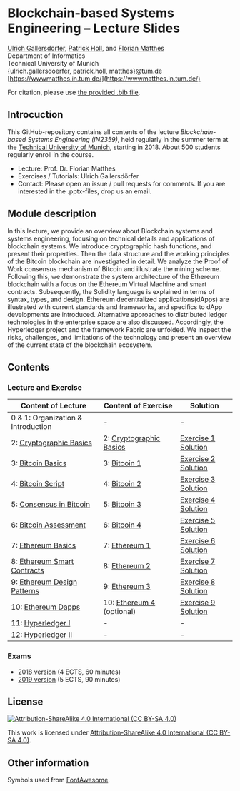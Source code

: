 # Blockchain-based Systems Engineering – Lecture Slides
[Ulrich Gallersdörfer](https://ulig.io/research), [Patrick Holl](https://wwwmatthes.in.tum.de/pages/ocm83pu8nbkc/Patrick-Holl), and [Florian Matthes](https://wwwmatthes.in.tum.de/pages/88bkmvw6y7gx/Prof.-Dr.-Florian-Matthes) <br>
Department of Informatics <br>
Technical University of Munich <br>
{ulrich.gallersdoerfer, patrick.holl, matthes}@tum.de <br>
[https://wwwmatthes.in.tum.de/](https://wwwmatthes.in.tum.de/)

For citation, please use [the provided .bib file](references.bib).

## Introcuction

This GitHub-repository contains all contents of the lecture _Blockchain-based Systems Engineering (IN2359)_, held regularly in the summer term at the [Technical University of Munich](https://www.tum.de), starting in 2018. About 500 students regularly enroll in the course. 

- Lecture: Prof. Dr. Florian Matthes
- Exercises / Tutorials: Ulrich Gallersdörfer
- Contact: Please open an issue / pull requests for comments. If you are interested in the .pptx-files, drop us an email. 


## Module description
In this lecture, we provide an overview about Blockchain systems and systems engineering, focusing on technical details and applications of blockchain systems. We introduce cryptographic hash functions, and present their properties. Then the data structure and the working principles of the Bitcoin blockchain are investigated in detail. We analyze the Proof of Work consensus mechanism of Bitcoin and illustrate the mining scheme. Following this, we demonstrate the system architecture of the Ethereum blockchain with a focus on the Ethereum Virtual Machine and smart contracts. Subsequently, the Solidity language is explained in terms of syntax, types, and design. Ethereum decentralized applications(dApps) are illustrated with current standards and frameworks, and specifics to dApp developments are introduced. Alternative approaches to distributed ledger technologies in the enterprise space are also discussed. Accordingly, the Hyperledger project and the framework Fabric are unfolded. We inspect the risks, challenges, and limitations of the technology and present an overview of the current state of the blockchain ecosystem.

## Contents

### Lecture and Exercise

| Content of Lecture                                                    	| Content of Exercise                            	| Solution                                     	|
|-----------------------------------------------------------------------	|------------------------------------------------	|----------------------------------------------	|
| 0 & 1: Organization & Introduction                                    	| -                                              	| -                                            	|
| 2: [Cryptographic Basics](slides/02_Cryptographic_Basics.pdf)         	| 2: [Cryptographic Basics](exercises/ex1.pdf)   	| [Exercise 1 Solution](exercises/ex1_sol.pdf) 	|
| 3: [Bitcoin Basics](slides/03_Bitcoin_Basics.pdf)                     	| 3: [Bitcoin 1](exercises/ex2.pdf)              	| [Exercise 2 Solution](exercises/ex2_sol.pdf) 	|
| 4: [Bitcoin Script](slides/04_Bitcoin_Script.pdf)                     	| 4: [Bitcoin 2](exercises/ex3.pdf)              	| [Exercise 3 Solution](exercises/ex3_sol.pdf) 	|
| 5: [Consensus in Bitcoin](slides/05_Consensus_in_Bitcoin.pdf)         	| 5: [Bitcoin 3](exercises/ex4.pdf)              	| [Exercise 4 Solution](exercises/ex4_sol.pdf) 	|
| 6: [Bitcoin Assessment](slides/06_Bitcoin_Assessment.pdf)             	| 6: [Bitcoin 4](exercises/ex5.pdf)              	| [Exercise 5 Solution](exercises/ex5_sol.pdf) 	|
| 7: [Ethereum Basics](slides/07_Ethereum_Basics.pdf)                   	| 7: [Ethereum 1](exercises/ex6.pdf)             	| [Exercise 6 Solution](exercises/ex6_sol.pdf) 	|
| 8: [Ethereum Smart Contracts](slides/08_Ethereum_Smart_Contracts.pdf) 	| 8: [Ethereum 2](exercises/ex7.pdf)             	| [Exercise 7 Solution](exercises/ex7_sol.pdf) 	|
| 9: [Ethereum Design Patterns](slides/09_Ethereum_Design_Patterns.pdf) 	| 9: [Ethereum 3](exercises/ex8.pdf)             	| [Exercise 8 Solution](exercises/ex8_sol.pdf) 	|
| 10: [Ethereum Dapps](slides/10_Ethereum_dApps.pdf)                    	| 10: [Ethereum 4](exercises/ex9.pdf) (optional) 	| [Exercise 9 Solution](exercises/ex9_sol.pdf) 	|
| 11: [Hyperledger I](slides/11_Hyperledger_I.pdf)                      	| -                                              	| -                                            	|
| 12: [Hyperledger II](slides/12_Hyperledger_II.pdf)                    	| -                                              	| -                                            	|

### Exams

- [2018 version](exams/exam18.pdf) (4 ECTS, 60 minutes)
- [2019 version](exams/exam19.pdf) (5 ECTS, 90 minutes)


## License
[![Attribution-ShareAlike 4.0 International (CC BY-SA 4.0)](https://licensebuttons.net/l/by-sa/4.0/88x31.png)](https://creativecommons.org/licenses/by-sa/4.0/)

This work is licensed under [Attribution-ShareAlike 4.0 International (CC BY-SA 4.0)](https://creativecommons.org/licenses/by-sa/4.0/). 

## Other information
Symbols used from [FontAwesome](https://fontawesome.com/).